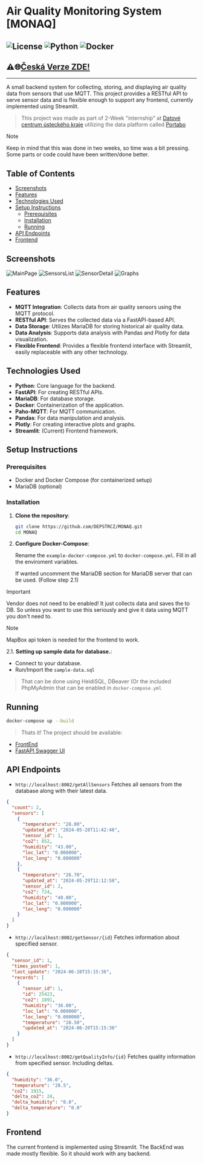 # Air Quality Monitoring System [MONAQ]

![License](https://img.shields.io/badge/license-MIT-blue.svg)
![Python](https://img.shields.io/badge/python-3.12%2B-brightgreen.svg)
![Docker](https://img.shields.io/badge/docker-ready-blue)
---
## ⚠🌐[Česká Verze ZDE!](https://github.com/DEPSTRCZ/MONAQ/blob/main/README_cz.md)
---

A small backend system for collecting, storing, and displaying air quality data from sensors that use MQTT. This project provides a RESTful API to serve sensor data and is flexible enough to support any frontend, currently implemented using Streamlit.

> This project was made as part of 2-Week "internship" at [Datové centrum ústeckého kraje](https://dcuk.cz/) utilizing the data platform called [Portabo](https://www.portabo.org/)

> [!NOTE]
> Keep in mind that this was done in two weeks, so time was a bit pressing. Some parts or code could have been written/done better.


## Table of Contents

- [Screenshots](#screenshots)
- [Features](#features)
- [Technologies Used](#technologies-used)
- [Setup Instructions](#setup-instructions)
  - [Prerequisites](#prerequisites)
  - [Installation](#installation)
  - [Running](#running)
- [API Endpoints](#api-endpoints)
- [Frontend](#frontend)


## Screenshots
![MainPage](https://github.com/DEPSTRCZ/MONAQ/assets/77269898/2b8d9c0a-733b-4802-bdc7-c686d554744c)
![SensorsList](https://github.com/DEPSTRCZ/MONAQ/assets/77269898/c5a1d50f-4e37-4140-8b8f-c0c5ec24a4d3)
![SensorDetail](https://github.com/DEPSTRCZ/MONAQ/assets/77269898/e9cbf55a-cd00-43e9-a09f-bb73776851a1)
![Graphs](https://github.com/DEPSTRCZ/MONAQ/assets/77269898/1e3e591f-92ed-49e5-b18b-2196becf5ac0)


## Features

- **MQTT Integration**: Collects data from air quality sensors using the MQTT protocol.
- **RESTful API**: Serves the collected data via a FastAPI-based API.
- **Data Storage**: Utilizes MariaDB for storing historical air quality data.
- **Data Analysis**: Supports data analysis with Pandas and Plotly for data visualization.
- **Flexible Frontend**: Provides a flexible frontend interface with Streamlit, easily replaceable with any other technology.

## Technologies Used

- **Python**: Core language for the backend.
- **FastAPI**: For creating RESTful APIs.
- **MariaDB**: For database storage.
- **Docker**: Containerization of the application.
- **Paho-MQTT**: For MQTT communication.
- **Pandas**: For data manipulation and analysis.
- **Plotly**: For creating interactive plots and graphs.
- **Streamlit**: (Current) Frontend framework.

## Setup Instructions

### Prerequisites

- Docker and Docker Compose (for containerized setup)
- MariaDB (optional)

### Installation

1. **Clone the repository**:

   ```bash
   git clone https://github.com/DEPSTRCZ/MONAQ.git
   cd MONAQ
   ```

2. **Configure Docker-Compose**:

   Rename the `example-docker-compose.yml` to `docker-compose.yml`.
   Fill in all the enviroment variables.

   If wanted uncomment the MariaDB section for MariaDB server that can be used. (Follow step 2.1)

  > [!IMPORTANT]
  > Vendor does not need to be enabled! It just collects data and saves the to DB. So unless you want to use this seriously and give it data using MQTT you don't need to.

  > [!NOTE]
  > MapBox api token is needed for the frontend to work.

2.1. **Setting up sample data for database.**:
  - Connect to your database.
  - Run/Import the `sample-data.sql`
  > That can be done using HeidiSQL, DBeaver (Or the included PhpMyAdmin that can be enabled in `docker-compose.yml`

## Running
```bash
docker-compose up --build
```

> Thats it! The project should be available:
- [FrontEnd](http://localhost)
- [FastAPI Swagger UI](https://localhost:8002/docs)

## API Endpoints
- `http://localhost:8002/getAllSensors` Fetches all sensors from the database along with their latest data.
```json
{
  "count": 2,
  "sensors": [
    {
      "temperature": "28.00",
      "updated_at": "2024-05-28T11:42:46",
      "sensor_id": 1,
      "co2": 852,
      "humidity": "43.00",
      "loc_lat": "0.000000",
      "loc_long": "0.000000"
    },
    {
      "temperature": "26.70",
      "updated_at": "2024-05-29T12:12:58",
      "sensor_id": 2,
      "co2": 724,
      "humidity": "40.00",
      "loc_lat": "0.000000",
      "loc_long": "0.000000"
    }
  ]
}
```

- `http://localhost:8002/getSensor/{id}` Fetches information about specified sensor.
```json
{
  "sensor_id": 1,
  "times_posted": 1,
  "last_update": "2024-06-20T15:15:36",
  "records": [
    {
      "sensor_id": 1,
      "id": 25423,
      "co2": 1891,
      "humidity": "36.00",
      "loc_lat": "0.000000",
      "loc_long": "0.000000",
      "temperature": "28.50",
      "updated_at": "2024-06-20T15:15:36"
    }
  ]
}
```

- `http://localhost:8002/getQualityInfo/{id}` Fetches quality information from specified sensor. Including deltas.
```json
{
  "humidity": "36.0",
  "temperature": "28.5",
  "co2": 1915,
  "delta_co2": 24,
  "delta_humidity": "0.0",
  "delta_temperature": "0.0"
}
```

## Frontend

The current frontend is implemented using Streamlit.
The BackEnd was made mostly flexible. So it should work with any backend.
